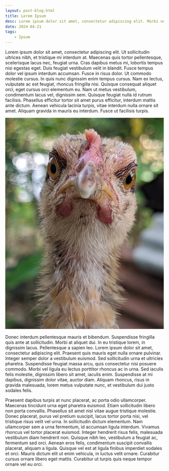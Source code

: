 ```yaml
---
layout: post-blog.html
title: Lorem Ipsum
desc: Lorem ipsum dolor sit amet, consectetur adipiscing elit. Morbi nec cursus tortor. Ut eu quam consequat, gravida massa vel, luctus diam. Duis congue lacus eget magna faucibus sodales. Curabitur laoreet justo in libero faucibus, at laoreet risus lacinia.
date: 2024-04-21
tags:
    - Ipsum
---
```

Lorem ipsum dolor sit amet, consectetur adipiscing elit. Ut sollicitudin ultrices nibh, et tristique mi interdum at. Maecenas quis tortor pellentesque, scelerisque lacus nec, feugiat urna. Cras dapibus metus mi, lobortis tempus nisi egestas eget. Duis feugiat vestibulum velit in blandit. Fusce tempus dolor vel ipsum interdum accumsan. Fusce in risus dolor. Ut commodo molestie cursus. In quis nunc dignissim enim tempus cursus. Nam ex lectus, vulputate ac est feugiat, rhoncus fringilla nisi. Quisque consequat aliquet orci, eget cursus orci elementum eu. Nam ut metus vestibulum, condimentum lacus vel, dignissim sem. Quisque feugiat nulla id rutrum facilisis. Phasellus efficitur tortor sit amet purus efficitur, interdum mattis ante dictum. Aenean vehicula lacinia turpis, vitae interdum nulla ornare sit amet. Aliquam gravida in mauris eu interdum. Fusce ut facilisis turpis.

![Chick](/asset/photos/chick.jpg "Chick")

Donec interdum pellentesque mauris et bibendum. Suspendisse fringilla quis ante at sollicitudin. Morbi at aliquet dui. In eu tristique lorem, in dignissim lacus. Pellentesque a sapien leo. Lorem ipsum dolor sit amet, consectetur adipiscing elit. Praesent quis mauris eget nulla ornare pulvinar. Integer semper dolor a vestibulum euismod. Sed sollicitudin urna et ultricies pharetra. Suspendisse feugiat massa arcu, quis consectetur nisi posuere commodo. Morbi vel ligula eu lectus porttitor rhoncus ac in urna. Sed iaculis felis molestie, dignissim libero sit amet, iaculis enim. Suspendisse at mi dapibus, dignissim dolor vitae, auctor diam. Aliquam rhoncus, risus in gravida malesuada, lorem metus vulputate nunc, et vestibulum dui justo sodales felis.

Praesent dapibus turpis at nunc placerat, ac porta odio ullamcorper. Maecenas tincidunt urna eget pharetra euismod. Etiam sollicitudin libero non porta convallis. Phasellus sit amet nisl vitae augue tristique molestie. Donec placerat, purus vel pretium suscipit, lacus tortor porta nisi, vel tristique risus velit vel urna. In sollicitudin dictum elementum. Nam ullamcorper sem a urna fermentum, id accumsan ligula interdum. Vivamus rhoncus vel tortor placerat euismod. Integer hendrerit risus felis, malesuada vestibulum diam hendrerit non. Quisque nibh leo, vestibulum a feugiat ac, fermentum sed orci. Aenean eros felis, condimentum suscipit convallis placerat, aliquam a ligula. Quisque vel est at ligula finibus imperdiet sodales et orci. Mauris dictum elit ut enim vehicula, in luctus velit ornare. Curabitur cursus ornare libero eget mattis. Curabitur ut turpis quis neque tempor ornare vel eu orci.